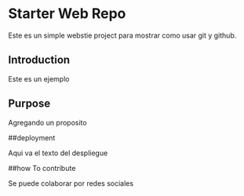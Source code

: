 # Starter Web Repo

Este es un simple webstie project para mostrar como usar git y github.

## Introduction

Este es un ejemplo 


## Purpose

Agregando un proposito

##deployment 

Aqui va el texto del despliegue

##how To contribute

Se puede colaborar por redes sociales
